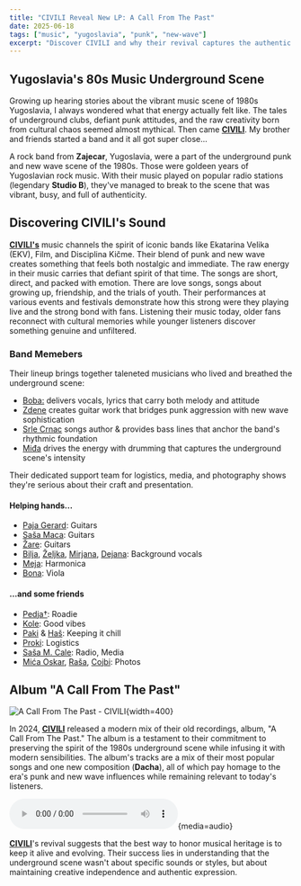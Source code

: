 ```yaml
---
title: "CIVILI Reveal New LP: A Call From The Past"
date: 2025-06-18
tags: ["music", "yugoslavia", "punk", "new-wave"]
excerpt: "Discover CIVILI and why their revival captures the authentic spirit of the 80s Yugoslavia's music scene"
---
```


## Yugoslavia's 80s Music Underground Scene

Growing up hearing stories about the vibrant music scene of 1980s Yugoslavia, I always wondered what that energy actually felt like. The tales of underground clubs, defiant punk attitudes, and the raw creativity born from cultural chaos seemed almost mythical. Then came [**CIVILI**](https://civili.deno.dev). My brother and friends started a band and it all got super close...

A rock band from **Zajecar**, Yugoslavia, were a part of the underground punk and new wave scene of the 1980s. Those were goldeen years of Yugoslavian rock music. With their music played on popular radio stations (legendary **Studio B**), they've managed to break to the scene that was vibrant, busy, and full of authenticity.

## Discovering **CIVILI's** Sound

[**CIVILI's**](https://civili.deno.dev) music channels the spirit of iconic bands like Ekatarina Velika (EKV), Film, and Disciplina Kičme. Their blend of punk and new wave creates something that feels both nostalgic and immediate. The raw energy in their music carries that defiant spirit of that time. The songs are short, direct, and packed with emotion. There are love songs, songs about growing up, friendship, and the trials of youth. Their performances at various events and festivals demonstrate how this strong were they playing live and the strong bond with fans. Listening their music today, older fans reconnect with cultural memories while younger listeners discover something genuine and unfiltered.

### Band Memebers

Their lineup brings together taleneted musicians who lived and breathed the underground scene:

- [Boba:]() delivers vocals, lyrics that carry both melody and attitude
- [Zdene]() creates guitar work that bridges punk aggression with new wave sophistication  
- [Srle Crnac]() songs author & provides bass lines that anchor the band's rhythmic foundation
- [Miđa]() drives the energy with drumming that captures the underground scene's intensity

Their dedicated support team for logistics, media, and photography shows they're serious about their craft and presentation.

#### Helping hands...

- [Paja Gerard](): Guitars
- [Saša Maca](): Guitars
- [Žare](): Guitars
- [Bilja](), [Željka](), [Mirjana](), [Dejana](): Background vocals
- [Meja](): Harmonica
- [Bona](): Viola

#### ...and some friends

- [Pedja†](): Roadie
- [Kole](): Good vibes
- [Paki]() & [Haš](): Keeping it chill
- [Proki](): Logistics
- [Saša M. Cale](): Radio, Media
- [Mića Oskar](), [Raša](), [Cojbi](): Photos

## Album "A Call From The Past"

![A Call From The Past - CIVILI](/back-v11_djixmix.jpg){width=400}

In 2024, [**CIVILI**](https://civili.deno.dev) released a modern mix of their old recordings, album, "A Call From The Past." The album is a testament to their commitment to preserving the spirit of the 1980s underground scene while infusing it with modern sensibilities. The album's tracks are a mix of their most popular songs and one new composition (**Dacha**), all of which pay homage to the era's punk and new wave influences while remaining relevant to today's listeners.

![Dacha](/A5-Dacha-35a.wav){media=audio}

[**CIVILI**](https://civili.deno.dev)'s revival suggests that the best way to honor musical heritage is to keep it alive and evolving. Their success lies in understanding that the underground scene wasn't about specific sounds or styles, but about maintaining creative independence and authentic expression.
